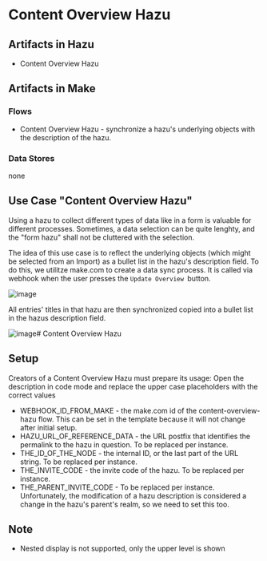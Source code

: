 # Content Overview Hazu

## Artifacts in Hazu
* Content Overview Hazu

## Artifacts in Make
### Flows
* Content Overview Hazu - synchronize a hazu's underlying objects with the description of the hazu.

### Data Stores
none

## Use Case "Content Overview Hazu"

Using a hazu to collect different types of data like in a form is valuable for different processes. Sometimes, a data selection can be quite lenghty, and the "form hazu" shall not be cluttered with the selection.

The idea of this use case is to reflect the underlying objects (which might be selected from an Import) as a bullet list in the hazu's description field.
To do this, we utilitze make.com to create a data sync process. It is called via webhook when the user presses the ```Update Overview ```button.

![image](https://github.com/selfscrum/hazupatterns/assets/64983267/6e3beac0-1a12-4ad4-8ff5-4c5e81f613c2)

All entries' titles in that hazu are then synchronized copied into a bullet list in the hazus description field.

![image](https://github.com/selfscrum/hazupatterns/assets/64983267/a9645bba-e481-4ad5-b415-60dedbe8627e)# Content Overview Hazu

## Setup
Creators of a Content Overview Hazu must prepare its usage:
Open the description in code mode and replace the upper case placeholders with the correct values

* WEBHOOK_ID_FROM_MAKE - the make.com id of the content-overview-hazu flow. This can be set in the template because it will not change after initial setup.
* HAZU_URL_OF_REFERENCE_DATA - the URL postfix that identifies the permalink to the hazu in question. To be replaced per instance.
* THE_ID_OF_THE_NODE - the internal ID, or the last part of the URL string. To be replaced per instance.
* THE_INVITE_CODE - the invite code of the hazu. To be replaced per instance.
* THE_PARENT_INVITE_CODE - To be replaced per instance. Unfortunately, the modification of a hazu description is considered a change in the hazu's parent's realm, so we need to set this too.

## Note
* Nested display is not supported, only the upper level is shown

